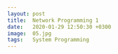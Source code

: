 ```yaml
---
layout: post
title:  Network Programming 1
date:   2020-01-29 12:50:30 +0300
image:  05.jpg
tags:   System Programming
---
```

